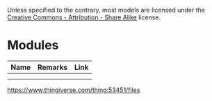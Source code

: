 Unless specified to the contrary, most models are licensed under the [Creative Commons - Attribution - Share Alike](https://creativecommons.org/licenses/by-sa/3.0/) license.



# Modules


| Name | Remarks | Link |
| ------ | --------- | ------ |
|      |         |      |
|      |         |      |

https://www.thingiverse.com/thing:53451/files
